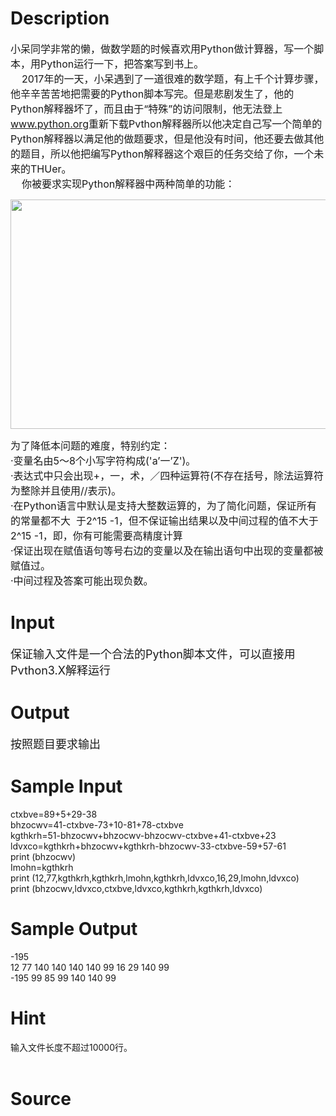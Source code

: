 
# Description

<div class="content"><p><span style="font-size: medium">小呆同学非常的懒，做数学题的时候喜欢用Python做计算器，写一个脚本，用Python运行一下，把答案写到书上。<br/>
    2017年的一天，小呆遇到了一道很难的数学题，有上千个计算步骤，他辛辛苦苦地把需要的Python脚本写完。但是悲剧发生了，他的Python解释器坏了，而且由于“特殊”的访问限制，他无法登上</span><a href="http://www.python.org"><span style="font-size: medium">www.python.org</span></a><span style="font-size: medium">重新下载Pvthon解释器所以他决定自己写一个简单的Python解释器以满足他的做题要求，但是他没有时间，他还要去做其他的题目，所以他把编写Python解释器这个艰巨的任务交给了你，一个未来的THUer。<br/>
    你被要求实现Python解释器中两种简单的功能：</span></p>
<p><span style="font-size: medium"><img height="367" width="727" alt="" src="source/bzoj/3686/img/aHR0cHM6Ly9seWRzeS5jb20vSnVkZ2VPbmxpbmUvdXBsb2FkLzIwMTQwOS8xMS5qcGc=.jpg"/></span></p>
<p><span style="font-size: medium">为了降低本问题的难度，特别约定：<br/>
·变量名由5～8个小写字符构成(&#39;a’一’Z&#39;)。<br/>
·表达式中只会出现+，一，术，／四种运算符(不存在括号，除法运算符为整除并且使用//表示)。<br/>
·在Python语言中默认是支持大整数运算的，为了简化问题，保证所有的常量都不大  于2^15 -1，但不保证输出结果以及中间过程的值不大于2^15 -1，即，你有可能需要高精度计算<br/>
·保证出现在赋值语句等号右边的变量以及在输出语句中出现的变量都被赋值过。<br/>
·中间过程及答案可能出现负数。<br/>
</span></p></div>

# Input

<div class="content"><p><font size="4">保证输入文件是一个合法的Python脚本文件，可以直接用Pvthon3.X解释运行<br/>
</font></p></div>

# Output

<div class="content"><p><font size="4">按照题目要求输出<br/>
</font></p></div>

# Sample Input

<div class="content"><span class="sampledata">ctxbve=89+5+29-38<br/>
bhzocwv=41-ctxbve-73+10-81+78-ctxbve<br/>
kgthkrh=51-bhzocwv+bhzocwv-bhzocwv-ctxbve+41-ctxbve+23<br/>
ldvxco=kgthkrh+bhzocwv+kgthkrh-bhzocwv-33-ctxbve-59+57-61<br/>
print (bhzocwv)<br/>
Imohn=kgthkrh<br/>
print (12,77,kgthkrh,kgthkrh,lmohn,kgthkrh,ldvxco,16,29,lmohn,ldvxco)<br/>
print (bhzocwv,ldvxco,ctxbve,ldvxco,kgthkrh,kgthkrh,ldvxco)<br/>
</span></div>

# Sample Output

<div class="content"><span class="sampledata">-195<br/>
12 77 140 140 140 140 99 16 29 140 99<br/>
-195 99 85 99 140 140 99<br/>
</span></div>

# Hint

<div class="content"><p></p><p>输入文件长度不超过10000行。<br/><br/>
</p><p></p></div>

# Source

<div class="content"><p><a href="problemset.php?search="></a></p></div>

